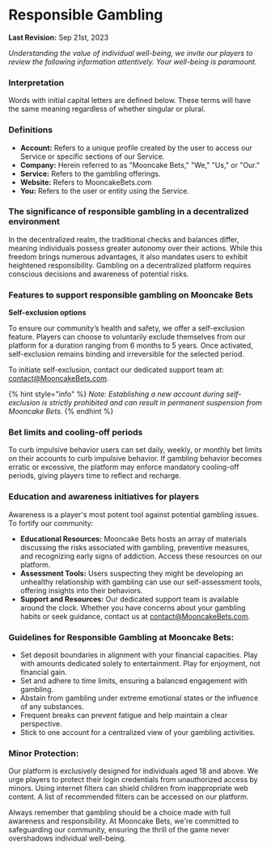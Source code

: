 # Responsible Gambling

**Last Revision:** Sep 21st, 2023

_Understanding the value of individual well-being, we invite our players to review the following information attentively. Your well-being is paramount._

### **Interpretation**

Words with initial capital letters are defined below. These terms will have the same meaning regardless of whether singular or plural.

### **Definitions**

* **Account:** Refers to a unique profile created by the user to access our Service or specific sections of our Service.
* **Company:** Herein referred to as "Mooncake Bets," "We," "Us," or "Our."
* **Service:** Refers to the gambling offerings.
* **Website:** Refers to MooncakeBets.com
* **You:** Refers to the user or entity using the Service.

### **The significance of responsible gambling in a decentralized environment**

In the decentralized realm, the traditional checks and balances differ, meaning individuals possess greater autonomy over their actions. While this freedom brings numerous advantages, it also mandates users to exhibit heightened responsibility. Gambling on a decentralized platform requires conscious decisions and awareness of potential risks.

### **Features to support responsible gambling on Mooncake Bets**

**Self-exclusion options**

To ensure our community’s health and safety, we offer a self-exclusion feature. Players can choose to voluntarily exclude themselves from our platform for a duration ranging from 6 months to 5 years. Once activated, self-exclusion remains binding and irreversible for the selected period.

To initiate self-exclusion, contact our dedicated support team at: [contact@MooncakeBets.com](mailto:contact@MooncakeBets.com).

{% hint style="info" %}
_Note: Establishing a new account during self-exclusion is strictly prohibited and can result in permanent suspension from Mooncake Bets._
{% endhint %}

### **Bet limits and cooling-off periods**

To curb impulsive behavior users can set daily, weekly, or monthly bet limits on their accounts to curb impulsive behavior. If gambling behavior becomes erratic or excessive, the platform may enforce mandatory cooling-off periods, giving players time to reflect and recharge.

### **Education and awareness initiatives for players**

Awareness is a player's most potent tool against potential gambling issues. To fortify our community:

* **Educational Resources:** Mooncake Bets hosts an array of materials discussing the risks associated with gambling, preventive measures, and recognizing early signs of addiction. Access these resources on our platform.
* **Assessment Tools:** Users suspecting they might be developing an unhealthy relationship with gambling can use our self-assessment tools, offering insights into their behaviors.
* **Support and Resources:** Our dedicated support team is available around the clock. Whether you have concerns about your gambling habits or seek guidance, contact us at [contact@MooncakeBets.com](mailto:contact@MooncakeBets.com).

### **Guidelines for Responsible Gambling at Mooncake Bets:**

* Set deposit boundaries in alignment with your financial capacities. Play with amounts dedicated solely to entertainment. Play for enjoyment, not financial gain.
* Set and adhere to time limits, ensuring a balanced engagement with gambling.
* Abstain from gambling under extreme emotional states or the influence of any substances.
* Frequent breaks can prevent fatigue and help maintain a clear perspective.
* Stick to one account for a centralized view of your gambling activities.

### **Minor Protection:**

Our platform is exclusively designed for individuals aged 18 and above. We urge players to protect their login credentials from unauthorized access by minors. Using internet filters can shield children from inappropriate web content. A list of recommended filters can be accessed on our platform.

Always remember that gambling should be a choice made with full awareness and responsibility. At Mooncake Bets, we're committed to safeguarding our community, ensuring the thrill of the game never overshadows individual well-being.
